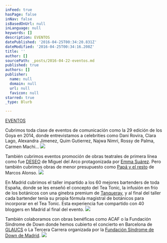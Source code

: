 ```yaml
---
inFeed: true
hasPage: false
inNav: false
isBasedOnUrl: null
inLanguage: null
keywords: []
description: EVENTOS
datePublished: '2016-04-25T00:34:20.831Z'
dateModified: '2016-04-25T00:34:16.208Z'
title: ''
author: []
sourcePath: _posts/2016-04-22-eventos.md
published: true
authors: []
publisher:
  name: null
  domain: null
  url: null
  favicon: null
starred: true
_type: Blurb

---
```

[EVENTOS][0]

Cubrimos toda clase de eventos de comunicación como la 29 edición de los Goya en 2014, donde entrevistamos a celebrities como Dani Rovira, Clara Lago, Alexandra Jimenez, Quim Gutierrez, Najwa Nimri, Rossy de Palma, Carmen Machi...
![](https://the-grid-user-content.s3-us-west-2.amazonaws.com/0eca677e-8b87-4fdf-8a58-46fb4add7932.png)

También cubrimos eventos promoción de obras teatrales de primera línea como fue [DESEO][1] de Miguel del Arco protagonizada por [Emma Suárez][1]. Pero también cubrimos obras de menor presupuesto como [Papá y el resto][2] de Marcos Alonso. ![](https://the-grid-user-content.s3-us-west-2.amazonaws.com/84f9077f-306e-4f28-8683-3b3305ce1a19.png)

En Madrid cubrimos el taller impartido a los 60 mejores bartenders de toda España, donde se les enseñó el concepto del Tea Tonic, la infusión en frío de los botánicos con una ginebra premium de [Tanqueray][3], y al final del taller cada bartender tenía su propia fórmula magistral de botánicos para incorporar en el Tea Tonic. Esta experiencia fue compartido con 40 bloggers en Madrid al final del evento.
![](https://the-grid-user-content.s3-us-west-2.amazonaws.com/522821ad-9788-411b-ab0b-b99d6d087b66.png)

También colaboramos con obras benéficas como ACAF o la Fundación Síndrome de Down donde hemos cubierto el concierto en Barcelona de [GLAUCS][4] o La Tercera Carrera organizada por la [Fundación Síndrome de Down de Madrid][5].
![](https://the-grid-user-content.s3-us-west-2.amazonaws.com/64e6a9b4-cea9-4f57-b327-a882ec72f309.png)

[0]: https://vimeopro.com/visioncut/eventos
[1]: https://www.youtube.com/watch?v=78lVJPYWPaw
[2]: https://vimeopro.com/visioncut/eventos/video/85241952
[3]: https://vimeopro.com/visioncut/eventos/video/58537291
[4]: https://vimeopro.com/visioncut/eventos/video/127539264
[5]: https://vimeopro.com/visioncut/eventos/video/77179061